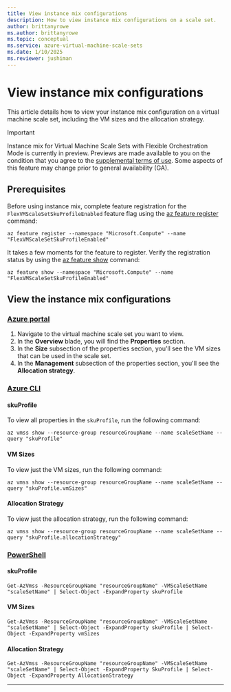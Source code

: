 ```yaml
---
title: View instance mix configurations
description: How to view instance mix configurations on a scale set. 
author: brittanyrowe 
ms.author: brittanyrowe
ms.topic: conceptual
ms.service: azure-virtual-machine-scale-sets
ms.date: 1/10/2025
ms.reviewer: jushiman
---
```


# View instance mix configurations

This article details how to view your instance mix configuration on a virtual machine scale set, including the VM sizes and the allocation strategy.

> [!IMPORTANT]
> Instance mix for Virtual Machine Scale Sets with Flexible Orchestration Mode is currently in preview. Previews are made available to you on the condition that you agree to the [supplemental terms of use](https://azure.microsoft.com/support/legal/preview-supplemental-terms/). Some aspects of this feature may change prior to general availability (GA). 

## Prerequisites
Before using instance mix, complete feature registration for the `FlexVMScaleSetSkuProfileEnabled` feature flag using the [az feature register](/cli/azure/feature#az-feature-register) command:

```azurecli-interactive
az feature register --namespace "Microsoft.Compute" --name "FlexVMScaleSetSkuProfileEnabled"
```

It takes a few moments for the feature to register. Verify the registration status by using the [az feature show](/cli/azure/feature#az-feature-register) command:

```azurecli-interactive
az feature show --namespace "Microsoft.Compute" --name "FlexVMScaleSetSkuProfileEnabled"
```

## View the instance mix configurations
### [Azure portal](#tab/portal-1)
1. Navigate to the virtual machine scale set you want to view.
2. In the **Overview** blade, you will find the **Properties** section.
3. In the **Size** subsection of the properties section, you'll see the VM sizes that can be used in the scale set.
4. In the **Management** subsection of the properties section, you'll see the **Allocation strategy**.

### [Azure CLI](#tab/cli-1)

#### skuProfile
To view all properties in the `skuProfile`, run the following command:
```azurecli-interactive
az vmss show --resource-group resourceGroupName --name scaleSetName --query "skuProfile"
```

#### VM Sizes
To view just the VM sizes, run the following command:
```azurecli-interactive
az vmss show --resource-group resourceGroupName --name scaleSetName --query "skuProfile.vmSizes"
```

#### Allocation Strategy
To view just the allocation strategy, run the following command:
```azurecli-interactive
az vmss show --resource-group resourceGroupName --name scaleSetName --query "skuProfile.allocationStrategy"
```

### [PowerShell](#tab/powershell-1)
#### skuProfile
```azurepowershell-interactive
Get-AzVmss -ResourceGroupName "resourceGroupName" -VMScaleSetName "scaleSetName" | Select-Object -ExpandProperty skuProfile
```

#### VM Sizes
```azurepowershell-interactive
Get-AzVmss -ResourceGroupName "resourceGroupName" -VMScaleSetName "scaleSetName" | Select-Object -ExpandProperty skuProfile | Select-Object -ExpandProperty vmSizes
```

#### Allocation Strategy
```azurepowershell-interactive
Get-AzVmss -ResourceGroupName "resourceGroupName" -VMScaleSetName "scaleSetName" | Select-Object -ExpandProperty SkuProfile | Select-Object -ExpandProperty AllocationStrategy
```

---